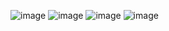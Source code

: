 ![image](https://github.com/user-attachments/assets/86f9104c-79ee-44c9-a94d-82749f026974)
![image](https://github.com/user-attachments/assets/fea1826b-ac46-400f-8394-b2f0a7931f89)
![image](https://github.com/user-attachments/assets/060a7cd4-8052-4eb6-b86f-9cfe32253935)
![image](https://github.com/user-attachments/assets/485dee9b-0d11-479a-bc87-546c1c4aae05)
